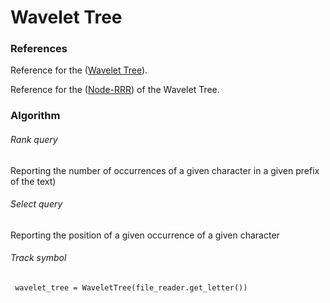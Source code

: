 Wavelet Tree
========

### References 
Reference for the ([Wavelet Tree](http://alexbowe.com/wavelet-trees/)).

Reference for the ([Node-RRR](http://alexbowe.com/wavelet-trees/)) of the Wavelet Tree. 

### Algorithm

###### Rank query
Reporting the number of occurrences of a given character in a given prefix of the text)
###### Select query
Reporting the position of a given occurrence of a given character
###### Track symbol

<code> wavelet_tree = WaveletTree(file_reader.get_letter()) </code> 
